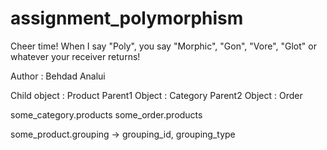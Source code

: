 assignment_polymorphism
=======================

Cheer time! When I say "Poly", you say "Morphic", "Gon", "Vore", "Glot" or whatever your receiver returns!

Author : Behdad Analui

Child object : Product
Parent1 Object : Category
Parent2 Object : Order

some_category.products
some_order.products

some_product.grouping -> grouping_id, grouping_type
